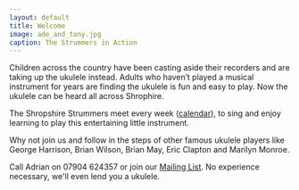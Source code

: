```yaml
---
layout: default
title: Welcome
image: ade_and_tony.jpg
caption: The Strummers in Action
---
```

Children across the country have been casting aside their recorders and are taking up the ukulele instead.  Adults who haven’t played a musical instrument for years are finding the ukulele is fun and easy to play.  Now the ukulele can be heard all across Shrophire.
 
The Shropshire Strummers meet every week ([calendar](/calendar)), to sing and enjoy learning to play this entertaining little instrument.
 
Why not join us and follow in the steps of other famous ukulele players like George Harrison, Brian Wilson, Brian May, Eric Clapton and Marilyn Monroe.
 
Call Adrian on 07904 624357 or join our [Mailing List](https://groups.google.com/forum/#!forum/shropshirestrummers).  No experience necessary, we'll even lend you a ukulele.

